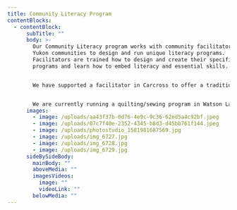 ```yaml
---
title: Community Literacy Program
contentBlocks:
  - contentBlock:
      subTitle: ""
      body: >-
        Our Community Literacy program works with community facilitators from
        Yukon communities to design and run unique literacy programs.
        Facilitators are trained how to design and create their specific
        programs and learn how to embed literacy and essential skills. 


        We have supported a facilitator in Carcross to offer a traditional medicine and planting program, a facilitator in Teslin to offer a community carpentry program that made benches for their community, and facilitators from Mayo ran a food security program which provided the local daycare with a garden bed and planting supplies.


        We are currently running a quilting/sewing program in Watson Lake, and a painting program in Carmacks for adults and youth. For more information contact Darby at darby.macwilliam@yukonliteracy.com
      images:
        - image: /uploads/aa43f37b-0d76-4e9c-9c36-62ed5a4c92bf.jpeg
        - image: /uploads/07c7f40e-2352-4345-b8d3-d45bb761f144.jpeg
        - image: /uploads/photostudio_1581981687569.jpg
        - image: /uploads/img_6727.jpg
        - image: /uploads/img_6728.jpg
        - image: /uploads/img_6729.jpg
      sideBySideBody:
        mainBody: ""
        aboveMedia: ""
        imagesVideos:
          image: ""
          videoLink: ""
        belowMedia: ""
---
```

